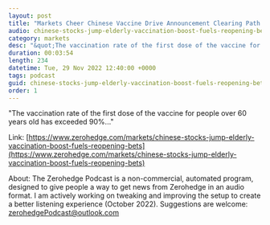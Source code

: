 ```yaml
---
layout: post
title: "Markets Cheer Chinese Vaccine Drive Announcement Clearing Path Toward Reopening"
audio: chinese-stocks-jump-elderly-vaccination-boost-fuels-reopening-bets-0
category: markets
desc: "&quot;The vaccination rate of the first dose of the vaccine for people over 60 years old has exceeded 90%...&quot; "
duration: 00:03:54
length: 234
datetime: Tue, 29 Nov 2022 12:40:00 +0000
tags: podcast
guid: chinese-stocks-jump-elderly-vaccination-boost-fuels-reopening-bets-0
order: 1
---
```

&quot;The vaccination rate of the first dose of the vaccine for people over 60 years old has exceeded 90%...&quot; 

Link: [https://www.zerohedge.com/markets/chinese-stocks-jump-elderly-vaccination-boost-fuels-reopening-bets](https://www.zerohedge.com/markets/chinese-stocks-jump-elderly-vaccination-boost-fuels-reopening-bets)

About: The Zerohedge Podcast is a non-commercial, automated program, designed to give people a way to get news from Zerohedge in an audio format.  I am actively working on tweaking and improving the setup to create a better listening experience (October 2022).  Suggestions are welcome: [zerohedgePodcast@outlook.com](mailto:zerohedgePodcast@outlook.com)